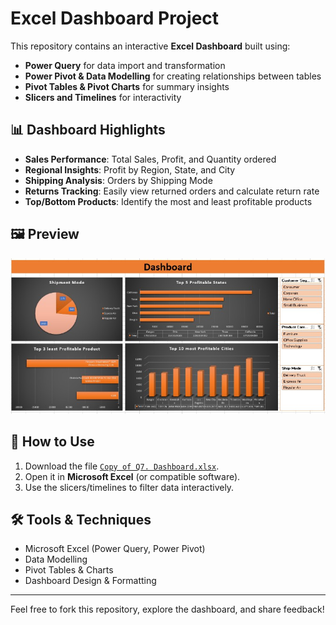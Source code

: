 # Excel Dashboard Project

This repository contains an interactive **Excel Dashboard** built using:

- **Power Query** for data import and transformation  
- **Power Pivot & Data Modelling** for creating relationships between tables  
- **Pivot Tables & Pivot Charts** for summary insights  
- **Slicers and Timelines** for interactivity  

## 📊 Dashboard Highlights
- **Sales Performance**: Total Sales, Profit, and Quantity ordered
- **Regional Insights**: Profit by Region, State, and City
- **Shipping Analysis**: Orders by Shipping Mode
- **Returns Tracking**: Easily view returned orders and calculate return rate
- **Top/Bottom Products**: Identify the most and least profitable products

## 🖼️ Preview
![Dashboard Preview](dashboard-preview.png.jpg)

## 🚀 How to Use
1. Download the file [`Copy of Q7. Dashboard.xlsx`](./Copy%20of%20Q7.%20Dashboard(Power%20Query,Power%20Pivot,Data%20Modelling,Pivot%20tables%20and%20charts,slicers).xlsx).
2. Open it in **Microsoft Excel** (or compatible software).
3. Use the slicers/timelines to filter data interactively.

## 🛠️ Tools & Techniques
- Microsoft Excel (Power Query, Power Pivot)
- Data Modelling
- Pivot Tables & Charts
- Dashboard Design & Formatting

---

Feel free to fork this repository, explore the dashboard, and share feedback!
